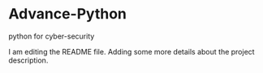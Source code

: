 # Advance-Python
python for cyber-security

I am editing the README file. Adding some more details about the project description.
